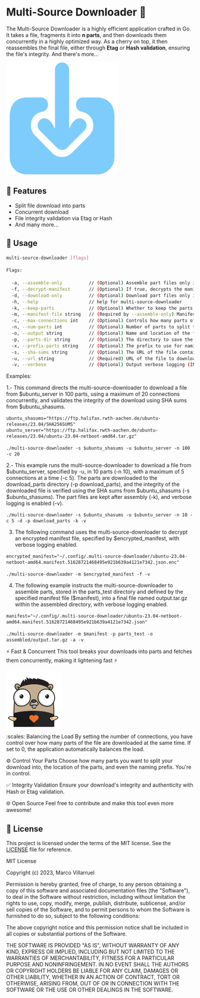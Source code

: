 # Multi-Source Downloader :rocket:
The Multi-Source Downloader is a highly efficient application crafted in Go. It takes a file, fragments it into **n parts**, and then downloads them concurrently in a highly optimized way. As a cherry on top, it then reassembles the final file, either through **Etag** or **Hash validation**, ensuring the file's integrity. And there's more...

![Downloader Graphic](./images/downloader.png)

## :pushpin: Features
* Split file download into parts
* Concurrent download
* File integrity validation via Etag or Hash
* And many more...

## :wrench: Usage
```bash
multi-source-downloader [flags]

Flags:

  -a, --assemble-only          // (Optional) Assemble part files only if true and --parts-dir and --manifest flags are passed
  -f, --decrypt-manifest       // (Optional) If true, decrypts the manifest file
  -d, --download-only          // (Optional) Download part files only if true
  -h, --help                   // help for multi-source-downloader
  -k, --keep-parts             // (Optional) Whether to keep the parts files after assembly
  -m, --manifest-file string   // (Required by --assemble-only) Manifest file (must be decrypted) to pass to the main function
  -c, --max-connections int    // (Optional) Controls how many parts of the file are downloaded at the same time.
  -n, --num-parts int          // (Optional) Number of parts to split the download into (default 5)
  -o, --output string          // (Optional) Name and location of the final output file
  -p, --parts-dir string       // (Optional) The directory to save the parts files
  -x, --prefix-parts string    // (Optional) The prefix to use for naming the parts files (default "output-")
  -s, --sha-sums string        // (Optional) The URL of the file containing the hashes.
  -u, --url string             // (Required) URL of the file to download
  -v, --verbose                // (Optional) Output verbose logging (INFO and Debug), verbose not passed only output INFO logging.
```

Examples:

1.- This command directs the multi-source-downloader to download a file from $ubuntu_server in 100 parts, using a maximum of 20 connections concurrently, and validates the integrity of the download using SHA sums from $ubuntu_shasums.

```
ubuntu_shasums="https://ftp.halifax.rwth-aachen.de/ubuntu-releases/23.04/SHA256SUMS"
ubuntu_server="https://ftp.halifax.rwth-aachen.de/ubuntu-releases/23.04/ubuntu-23.04-netboot-amd64.tar.gz"

./multi-source-downloader -s $ubuntu_shasums -u $ubuntu_server -n 100 -c 20
```

2.- This example runs the multi-source-downloader to download a file from $ubuntu_server, specified by -u, in 10 parts (-n 10), with a maximum of 5 connections at a time (-c 5). The parts are downloaded to the download_parts directory (-p download_parts), and the integrity of the downloaded file is verified using the SHA sums from $ubuntu_shasums (-s $ubuntu_shasums). The part files are kept after assembly (-k), and verbose logging is enabled (-v).

```
./multi-source-downloader -s $ubuntu_shasums -u $ubuntu_server -n 10 -c 5 -d -p download_parts -k -v
```

3. The following command uses the multi-source-downloader to decrypt an encrypted manifest file, specified by $encrypted_manifest, with verbose logging enabled.
```
encrypted_manifest="~/.config/.multi-source-downloader/ubuntu-23.04-netboot-amd64.manifest.51628721468495e921b639a4121e7342.json.enc"

./multi-source-downloader -m $encrypted_manifest -f -v
```

4. The following example instructs the multi-source-downloader to assemble parts, stored in the parts_test directory and defined by the specified manifest file ($manifest), into a final file named output.tar.gz within the assembled directory, with verbose logging enabled.
```
manifest="~/.config/.multi-source-downloader/ubuntu-23.04-netboot-amd64.manifest.51628721468495e921b639a4121e7342.json"

./multi-source-downloader -m $manifest -p parts_test -o assembled/output.tar.gz -a -v
```
:zap: Fast & Concurrent
This tool breaks your downloads into parts and fetches them concurrently, making it lightening fast :zap:

![Downloader Graphic](./images/concurrency.png)

:scales: Balancing the Load
By setting the number of connections, you have control over how many parts of the file are downloaded at the same time. If set to 0, the application automatically balances the load.

:gear: Control Your Parts
Choose how many parts you want to split your download into, the location of the parts, and even the naming prefix. You're in control.

:white_check_mark: Integrity Validation
Ensure your download's integrity and authenticity with Hash or Etag validation.

:globe_with_meridians: Open Source
Feel free to contribute and make this tool even more awesome!

## :page_with_curl: License
This project is licensed under the terms of the MIT license. See the [LICENSE](LICENSE) file for reference.

MIT License

Copyright (c) 2023, Marco Villarruel

Permission is hereby granted, free of charge, to any person obtaining a copy
of this software and associated documentation files (the "Software"), to deal
in the Software without restriction, including without limitation the rights
to use, copy, modify, merge, publish, distribute, sublicense, and/or sell
copies of the Software, and to permit persons to whom the Software is
furnished to do so, subject to the following conditions:

The above copyright notice and this permission notice shall be included in all
copies or substantial portions of the Software.

THE SOFTWARE IS PROVIDED "AS IS", WITHOUT WARRANTY OF ANY KIND, EXPRESS OR
IMPLIED, INCLUDING BUT NOT LIMITED TO THE WARRANTIES OF MERCHANTABILITY,
FITNESS FOR A PARTICULAR PURPOSE AND NONINFRINGEMENT. IN NO EVENT SHALL THE
AUTHORS OR COPYRIGHT HOLDERS BE LIABLE FOR ANY CLAIM, DAMAGES OR OTHER
LIABILITY, WHETHER IN AN ACTION OF CONTRACT, TORT OR OTHERWISE, ARISING FROM,
OUT OF OR IN CONNECTION WITH THE SOFTWARE OR THE USE OR OTHER DEALINGS IN THE
SOFTWARE.

